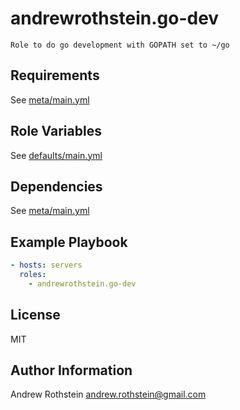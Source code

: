 andrewrothstein.go-dev
=========

```
Role to do go development with GOPATH set to ~/go
```

Requirements
------------

See [meta/main.yml](meta/main.yml)

Role Variables
--------------

See [defaults/main.yml](defaults/main.yml)

Dependencies
------------

See [meta/main.yml](meta/main.yml)

Example Playbook
----------------

```yml
- hosts: servers
  roles:
    - andrewrothstein.go-dev
```

License
-------

MIT

Author Information
------------------

Andrew Rothstein <andrew.rothstein@gmail.com>
